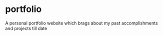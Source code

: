 # portfolio
A personal portfolio website which brags about my past accomplishments and projects till date
